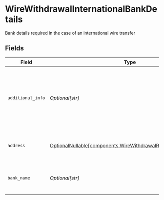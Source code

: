 # WireWithdrawalInternationalBankDetails

Bank details required in the case of an international wire transfer


## Fields

| Field                                                                                                                            | Type                                                                                                                             | Required                                                                                                                         | Description                                                                                                                      | Example                                                                                                                          |
| -------------------------------------------------------------------------------------------------------------------------------- | -------------------------------------------------------------------------------------------------------------------------------- | -------------------------------------------------------------------------------------------------------------------------------- | -------------------------------------------------------------------------------------------------------------------------------- | -------------------------------------------------------------------------------------------------------------------------------- |
| `additional_info`                                                                                                                | *Optional[str]*                                                                                                                  | :heavy_minus_sign:                                                                                                               | Any additional information to be communicated to the recipient bank, such as intermediary banks to be used.                      | Jane Dough transfer through intermediary account                                                                                 |
| `address`                                                                                                                        | [OptionalNullable[components.WireWithdrawalRecipientBankAddress]](../../models/components/wirewithdrawalrecipientbankaddress.md) | :heavy_minus_sign:                                                                                                               | The address of the recipient bank / financial institution                                                                        |                                                                                                                                  |
| `bank_name`                                                                                                                      | *Optional[str]*                                                                                                                  | :heavy_minus_sign:                                                                                                               | The name of the recipient bank / financial institution                                                                           | ABN AMRO BANK N.V.                                                                                                               |